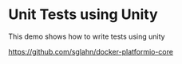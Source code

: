 # Unit Tests using Unity

This demo shows how to write tests using unity

https://github.com/sglahn/docker-platformio-core
